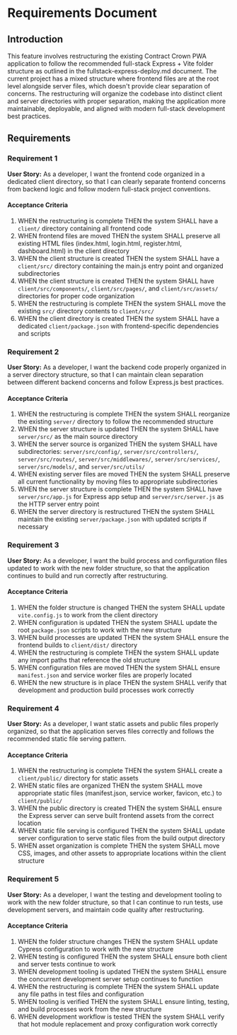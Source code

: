 # Requirements Document

## Introduction

This feature involves restructuring the existing Contract Crown PWA application to follow the recommended full-stack Express + Vite folder structure as outlined in the fullstack-express-deploy.md document. The current project has a mixed structure where frontend files are at the root level alongside server files, which doesn't provide clear separation of concerns. The restructuring will organize the codebase into distinct client and server directories with proper separation, making the application more maintainable, deployable, and aligned with modern full-stack development best practices.

## Requirements

### Requirement 1

**User Story:** As a developer, I want the frontend code organized in a dedicated client directory, so that I can clearly separate frontend concerns from backend logic and follow modern full-stack project conventions.

#### Acceptance Criteria

1. WHEN the restructuring is complete THEN the system SHALL have a `client/` directory containing all frontend code
2. WHEN frontend files are moved THEN the system SHALL preserve all existing HTML files (index.html, login.html, register.html, dashboard.html) in the client directory
3. WHEN the client structure is created THEN the system SHALL have a `client/src/` directory containing the main.js entry point and organized subdirectories
4. WHEN the client structure is created THEN the system SHALL have `client/src/components/`, `client/src/pages/`, and `client/src/assets/` directories for proper code organization
5. WHEN the restructuring is complete THEN the system SHALL move the existing `src/` directory contents to `client/src/`
6. WHEN the client directory is created THEN the system SHALL have a dedicated `client/package.json` with frontend-specific dependencies and scripts

### Requirement 2

**User Story:** As a developer, I want the backend code properly organized in a server directory structure, so that I can maintain clean separation between different backend concerns and follow Express.js best practices.

#### Acceptance Criteria

1. WHEN the restructuring is complete THEN the system SHALL reorganize the existing `server/` directory to follow the recommended structure
2. WHEN the server structure is updated THEN the system SHALL have `server/src/` as the main source directory
3. WHEN the server source is organized THEN the system SHALL have subdirectories: `server/src/config/`, `server/src/controllers/`, `server/src/routes/`, `server/src/middlewares/`, `server/src/services/`, `server/src/models/`, and `server/src/utils/`
4. WHEN existing server files are moved THEN the system SHALL preserve all current functionality by moving files to appropriate subdirectories
5. WHEN the server structure is complete THEN the system SHALL have `server/src/app.js` for Express app setup and `server/src/server.js` as the HTTP server entry point
6. WHEN the server directory is restructured THEN the system SHALL maintain the existing `server/package.json` with updated scripts if necessary

### Requirement 3

**User Story:** As a developer, I want the build process and configuration files updated to work with the new folder structure, so that the application continues to build and run correctly after restructuring.

#### Acceptance Criteria

1. WHEN the folder structure is changed THEN the system SHALL update `vite.config.js` to work from the client directory
2. WHEN configuration is updated THEN the system SHALL update the root `package.json` scripts to work with the new structure
3. WHEN build processes are updated THEN the system SHALL ensure the frontend builds to `client/dist/` directory
4. WHEN the restructuring is complete THEN the system SHALL update any import paths that reference the old structure
5. WHEN configuration files are moved THEN the system SHALL ensure `manifest.json` and service worker files are properly located
6. WHEN the new structure is in place THEN the system SHALL verify that development and production build processes work correctly

### Requirement 4

**User Story:** As a developer, I want static assets and public files properly organized, so that the application serves files correctly and follows the recommended static file serving pattern.

#### Acceptance Criteria

1. WHEN the restructuring is complete THEN the system SHALL create a `client/public/` directory for static assets
2. WHEN static files are organized THEN the system SHALL move appropriate static files (manifest.json, service worker, favicon, etc.) to `client/public/`
3. WHEN the public directory is created THEN the system SHALL ensure the Express server can serve built frontend assets from the correct location
4. WHEN static file serving is configured THEN the system SHALL update server configuration to serve static files from the build output directory
5. WHEN asset organization is complete THEN the system SHALL move CSS, images, and other assets to appropriate locations within the client structure

### Requirement 5

**User Story:** As a developer, I want the testing and development tooling to work with the new folder structure, so that I can continue to run tests, use development servers, and maintain code quality after restructuring.

#### Acceptance Criteria

1. WHEN the folder structure changes THEN the system SHALL update Cypress configuration to work with the new structure
2. WHEN testing is configured THEN the system SHALL ensure both client and server tests continue to work
3. WHEN development tooling is updated THEN the system SHALL ensure the concurrent development server setup continues to function
4. WHEN the restructuring is complete THEN the system SHALL update any file paths in test files and configuration
5. WHEN tooling is verified THEN the system SHALL ensure linting, testing, and build processes work from the new structure
6. WHEN development workflow is tested THEN the system SHALL verify that hot module replacement and proxy configuration work correctly